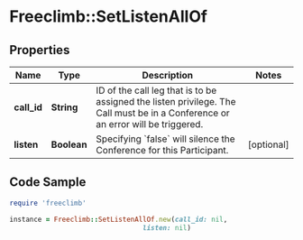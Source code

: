 # Freeclimb::SetListenAllOf

## Properties

Name | Type | Description | Notes
------------ | ------------- | ------------- | -------------
**call_id** | **String** | ID of the call leg that is to be assigned the listen privilege. The Call must be in a Conference or an error will be triggered. | 
**listen** | **Boolean** | Specifying &#x60;false&#x60; will silence the Conference for this Participant. | [optional] 

## Code Sample

```ruby
require 'freeclimb'

instance = Freeclimb::SetListenAllOf.new(call_id: nil,
                                 listen: nil)
```


